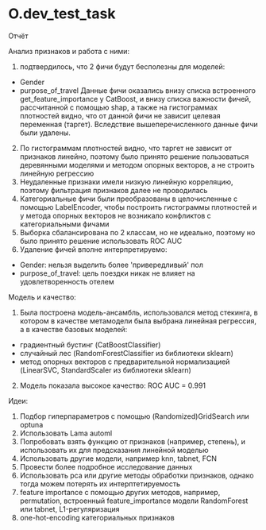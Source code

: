 # O.dev_test_task
Отчёт

Анализ признаков и работа с ними:
1. подтвердилось, что 2 фичи будут бесполезны для моделей:
- Gender
- purpose_of_travel
Данные фичи оказались внизу списка встроенного get_feature_importance у CatBoost,
и внизу списка важности фичей, рассчитанной с помощью shap, а также на гистограммах
плотностей видно, что от данной фичи не зависит целевая переменная (таргет).
Вследствие вышеперечисленного данные фичи были удалены.
2. По гистограммам плотностей видно, что таргет не зависит от признаков линейно, поэтому 
было принято решение пользоваться деревянными моделями и методом опорных векторов,
а не строить линейную регрессию
3. Неудаленные признаки имели низкую линейную корреляцию,
поэтому фильтрация признаков далее не проводилась
4. Категориальные фичи были преобразованы в целочисленные с помощью LabelEncoder,
чтобы построить гистограммы плотностей и у метода опорных векторов не возникало конфликтов
с категориальными фичами
5. Выборка сбалансирована по 2 классам, но не идеально, поэтому
но было принято решение использовать ROC AUC
6. Удаление фичей вполне интерпретируемо:
- Gender: нельзя выделить более 'привередливый' пол
- purpose_of_travel: цель поездки никак не влияет на удовлетворенность отелем

Модель и качество:

1. Была построена модель-ансамбль, использовался метод стекинга, в котором в качестве 
метамодели была выбрана линейная регрессия, а в качестве базовых моделей:
- градиентный бустинг (CatBoostClassifier)
- случайный лес (RandomForestClassifier из библиотеки sklearn)
- метод опорных векторов с предварительной нормализацией
(LinearSVC, StandardScaler из библиотеки sklearn)
2. Модель показала высокое качество:
ROC AUC = 0.991

Идеи:

1. Подбор гиперпараметров с помощью (Randomized)GridSearch или optuna
2. Использовать Lama automl
3. Попробовать взять функцию от признаков (например, степень), и использовать их для предсказания 
линейной моделью
4. Использовать другие модели, например knn, tabnet, FCN
5. Провести более подробное исследование данных
6. Использовать pca или другие методы обработки признаков, однако тогда можем потерять их интерптетируемость
7. feature importance с помощью других методов, например, permutation, встроенный feature_importance
модели RandomForest или tabnet, L1-регуляризация
8. one-hot-encoding категориальных признаков



